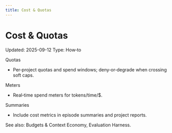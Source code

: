 ```yaml
---
title: Cost & Quotas
---
```


# Cost & Quotas
Updated: 2025-09-12
Type: How‑to

Quotas
- Per‑project quotas and spend windows; deny‑or‑degrade when crossing soft caps.

Meters
- Real‑time spend meters for tokens/time/$.

Summaries
- Include cost metrics in episode summaries and project reports.

See also: Budgets & Context Economy, Evaluation Harness.
